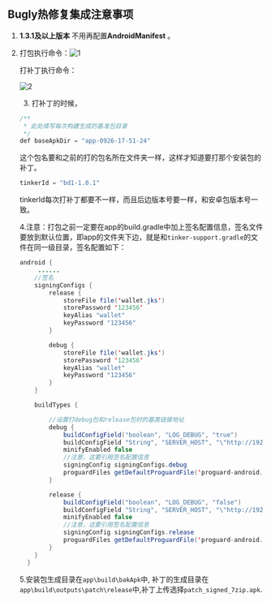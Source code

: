 ## Bugly热修复集成注意事项

1. **1.3.1及以上版本** 不用再配置**AndroidManifest** 。

2. 打包执行命令：![1](C:\Users\Administrator\Desktop\HaoNote\Bugly热修复集成注意事项\1.png)

   打补丁执行命令：

   ![2](C:\Users\Administrator\Desktop\HaoNote\Bugly热修复集成注意事项\2.png)

   3. 打补丁的时候，

   ~~~~java
   /**
    * 此处填写每次构建生成的基准包目录
    */
   def baseApkDir = "app-0926-17-51-24"
   ~~~~

   这个包名要和之前的打的包名所在文件夹一样，这样才知道要打那个安装包的补丁。

   ~~~~java
   tinkerId = "bd1-1.0.1"
   ~~~~

   tinkerId每次打补丁都要不一样，而且后边版本号要一样，和安卓包版本号一致。

   4.注意：打包之前一定要在app的build.gradle中加上签名配置信息，签名文件要放到默认位置，即app的文件夹下边，就是和`tinker-support.gradle`的文件在同一级目录，签名配置如下：

   ~~~~java
   android {
    	......
       //签名
       signingConfigs {
           release {
               storeFile file('wallet.jks')
               storePassword '123456'
               keyAlias "wallet"
               keyPassword "123456"
           }
   
           debug {
               storeFile file('wallet.jks')
               storePassword '123456'
               keyAlias "wallet"
               keyPassword "123456"
           }
       }
   
       buildTypes {
   
           //设置打debug包和release包时的基类链接地址
           debug {
               buildConfigField("boolean", "LOG_DEBUG", "true")
               buildConfigField "String", "SERVER_HOST", "\"http://192.168.0.3:9100/\""
               minifyEnabled false
               //注意，这要引用签名配置信息
               signingConfig signingConfigs.debug
               proguardFiles getDefaultProguardFile('proguard-android.txt'), 'proguard-rules.pro'
           }
   
           release {
               buildConfigField("boolean", "LOG_DEBUG", "false")
               buildConfigField "String", "SERVER_HOST", "\"http://192.168.0.3:9100/\""
               minifyEnabled false
               //注意，这要引用签名配置信息
               signingConfig signingConfigs.release
               proguardFiles getDefaultProguardFile('proguard-android.txt'), 'proguard-rules.pro'
           }
       }
     }
   ~~~~

   5.安装包生成目录在`app\build\bakApk`中, 补丁的生成目录在`app\build\outputs\patch\release`中,补丁上传选择`patch_signed_7zip.apk`.